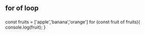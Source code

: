 ## for of loop
###
 const fruits = ['apple','banana','orange']
 for (const fruit of fruits){
     console.log(fruit);
 }
###